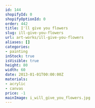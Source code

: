 ```yaml
---
id: 144
shopifyId: 0
shopifyOptionId: 0
order: 442
title: I'll give you flowers
slug: ill-give-you-flowers
url: art-works/ill-give-you-flowers
aliases: []
categories:
- painting
inStock: true
isVisible: true
height: 80
width: 60
date: 2013-01-01T00:00:00Z
materials:
- acrylic
- canvas
price: -1
mainImage: i_will_give_you_flowers.jpg
---
```

